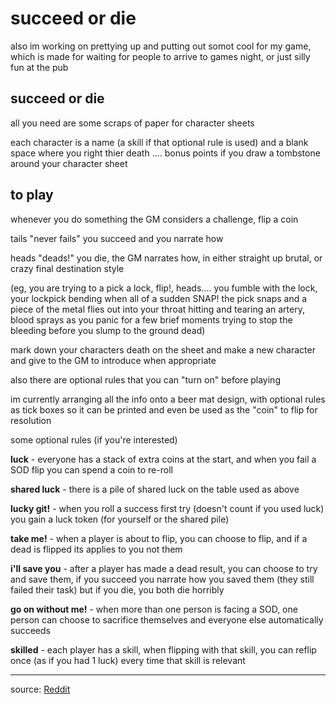 # succeed or die

also im working on prettying up and putting out somot cool for my game, which is made for waiting for people to arrive to games night, or just silly fun at the pub

## succeed or die

all you need are some scraps of paper for character sheets

each character is a name (a skill if that optional rule is used) and a blank space where you right thier death .... bonus points if you draw a tombstone around your character sheet

## to play

whenever you do something the GM considers a challenge, flip a coin

tails "never fails" you succeed and you narrate how

heads "deads!" you die, the GM narrates how, in either straight up brutal, or crazy final destination style

(eg, you are trying to a pick a lock, flip!, heads.... you fumble with the lock, your lockpick bending when all of a sudden SNAP! the pick snaps and a piece of the metal flies out into your throat hitting and tearing an artery, blood sprays as you panic for a few brief moments trying to stop the bleeding before you slump to the ground dead)

mark down your characters death on the sheet and make a new character and give to the GM to introduce when appropriate

also there are optional rules that you can "turn on" before playing

im currently arranging all the info onto a beer mat design, with optional rules as tick boxes so it can be printed and even be used as the "coin" to flip for resolution

some optional rules (if you're interested)

**luck** - everyone has a stack of extra coins at the start, and when you fail a SOD flip you can spend a coin to re-roll

**shared luck** - there is a pile of shared luck on the table used as above

**lucky git!** - when you roll a success first try (doesn't count if you used luck) you gain a luck token (for yourself or the shared pile)

**take me!** - when a player is about to flip, you can choose to flip, and if a dead is flipped its applies to you not them

**i'll save you** - after a player has made a dead result, you can choose to try and save them, if you succeed you narrate how you saved them (they still failed their task) but if you die, you both die horribly

**go on without me!** - when more than one person is facing a SOD, one person can choose to sacrifice themselves and everyone else automatically succeeds

**skilled** - each player has a skill, when flipping with that skill, you can reflip once (as if you had 1 luck) every time that skill is relevant

----

source: [Reddit](https://www.reddit.com/r/rpg/comments/4iv0tf/looking_for_110_page_lite_rpgs_for_a/d31c47m)
